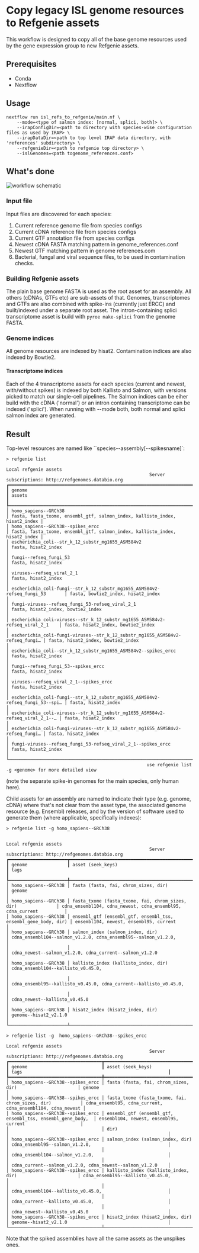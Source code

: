 # Copy legacy ISL genome resources to Refgenie assets

This workflow is designed to copy all of the base genome resources used by the gene expression group to new Refgenie assets. 

## Prerequisites

 - Conda
 - Nextflow

## Usage

```
nextflow run isl_refs_to_refgenie/main.nf \
    --mode=<type of salmon index: [normal, splici, both]> \
    --irapConfigDir=<path to directory with species-wise configuration files as used by IRAP> \
    --irapDataDir=<path to top level IRAP data directory, with 'references' subdirectory> \
    --refgenieDir=<path to refgenie top directory> \
    --islGenomes=<path togenome_references.conf>
```

## What's done

![workflow schematic](flowchart.png)

### Input file

Input files are discovered for each species:

 1. Current reference genome file from species configs
 2. Current cDNA reference file from species configs
 3. Current GTF annotation file from species configs
 4. Newest cDNA FASTA matching pattern in genome_references.conf
 5. Newest GTF matching pattern in genome references.com
 6. Bacterial, fungal and viral sequence files, to be used in contamination checks. 

### Building Refgenie assets

The plain base genome FASTA is used as the root asset for an assembly. All others (cDNAs, GTFs etc) are sub-assets of that. Genomes, transcriptomes and GTFs are also combined with spike-ins (currently just ERCC) and built/indexed under a separate root asset. The intron-containing splici transcriptome asset is build with ```pyroe make-splici``` from the genome FASTA.

### Genome indices

All genome resources are indexed by hisat2. Contamination indices are also indexed by Bowtie2.

#### Transcriptome indices

Each of the 4 transcriptome assets for each species (current and newest, with/without spikes) is indexed by both Kallisto and Salmon, with versions picked to match our single-cell pipelines.
The Salmon indices can be eiher build with the cDNA ('normal') or an intron containing transcriptome can be indexed ('splici'). When running with --mode both, both normal and splici salmon index are generated. 

## Result

Top-level resources are named like ``species--assembly[--spikesname]`:

```
> refgenie list
                                                                     Local refgenie assets                                                                     
                                                      Server subscriptions: http://refgenomes.databio.org                                                      
┏━━━━━━━━━━━━━━━━━━━━━━━━━━━━━━━━━━━━━━━━━━━━━━━━━━━━━━━━━━━━━━━━━━━━━━━━━━━━━━━┳━━━━━━━━━━━━━━━━━━━━━━━━━━━━━━━━━━━━━━━━━━━━━━━━━━━━━━━━━━━━━━━━━━━━━━━━━━━━━┓
┃ genome                                                                        ┃ assets                                                                      ┃
┡━━━━━━━━━━━━━━━━━━━━━━━━━━━━━━━━━━━━━━━━━━━━━━━━━━━━━━━━━━━━━━━━━━━━━━━━━━━━━━━╇━━━━━━━━━━━━━━━━━━━━━━━━━━━━━━━━━━━━━━━━━━━━━━━━━━━━━━━━━━━━━━━━━━━━━━━━━━━━━┩
│ homo_sapiens--GRCh38                                                          │ fasta, fasta_txome, ensembl_gtf, salmon_index, kallisto_index, hisat2_index │
│ homo_sapiens--GRCh38--spikes_ercc                                             │ fasta, fasta_txome, ensembl_gtf, salmon_index, kallisto_index, hisat2_index │
│ escherichia_coli--str_k_12_substr_mg1655_ASM584v2                             │ fasta, hisat2_index                                                         │
│ fungi--refseq_fungi_53                                                        │ fasta, hisat2_index                                                         │
│ viruses--refseq_viral_2_1                                                     │ fasta, hisat2_index                                                         │
│ escherichia_coli-fungi--str_k_12_substr_mg1655_ASM584v2-refseq_fungi_53       │ fasta, bowtie2_index, hisat2_index                                          │
│ fungi-viruses--refseq_fungi_53-refseq_viral_2_1                               │ fasta, hisat2_index, bowtie2_index                                          │
│ escherichia_coli-viruses--str_k_12_substr_mg1655_ASM584v2-refseq_viral_2_1    │ fasta, hisat2_index, bowtie2_index                                          │
│ escherichia_coli-fungi-viruses--str_k_12_substr_mg1655_ASM584v2-refseq_fungi… │ fasta, hisat2_index, bowtie2_index                                          │
│ escherichia_coli--str_k_12_substr_mg1655_ASM584v2--spikes_ercc                │ fasta, hisat2_index                                                         │
│ fungi--refseq_fungi_53--spikes_ercc                                           │ fasta, hisat2_index                                                         │
│ viruses--refseq_viral_2_1--spikes_ercc                                        │ fasta, hisat2_index                                                         │
│ escherichia_coli-fungi--str_k_12_substr_mg1655_ASM584v2-refseq_fungi_53--spi… │ fasta, hisat2_index                                                         │
│ escherichia_coli-viruses--str_k_12_substr_mg1655_ASM584v2-refseq_viral_2_1--… │ fasta, hisat2_index                                                         │
│ escherichia_coli-fungi-viruses--str_k_12_substr_mg1655_ASM584v2-refseq_fungi… │ fasta, hisat2_index                                                         │
│ fungi-viruses--refseq_fungi_53-refseq_viral_2_1--spikes_ercc                  │ fasta, hisat2_index                                                         │
└───────────────────────────────────────────────────────────────────────────────┴─────────────────────────────────────────────────────────────────────────────┘
                                                     use refgenie list -g <genome> for more detailed view                                                      
```

(note the separate spike-in genomes for the main species, only human here).

Child assets for an assembly are named to indicate their type (e.g. genome, cDNA) where that's not clear from the asset type, the associated genome resource (e.g. Ensembl) releases, and by the version of software used to generate them (where applicable, specifically indexes):

```
> refgenie list -g homo_sapiens--GRCh38

                                                                     Local refgenie assets                                                                     
                                                      Server subscriptions: http://refgenomes.databio.org                                                      
┏━━━━━━━━━━━━━━━━━━━━━━┳━━━━━━━━━━━━━━━━━━━━━━━━━━━━━━━━━━━━━━━━━━━━━━━━━━━━━━━━━━━━━━━━┳━━━━━━━━━━━━━━━━━━━━━━━━━━━━━━━━━━━━━━━━━━━━━━━━━━━━━━━━━━━━━━━━━━━━━┓
┃ genome               ┃ asset (seek_keys)                                              ┃ tags                                                                ┃
┡━━━━━━━━━━━━━━━━━━━━━━╇━━━━━━━━━━━━━━━━━━━━━━━━━━━━━━━━━━━━━━━━━━━━━━━━━━━━━━━━━━━━━━━━╇━━━━━━━━━━━━━━━━━━━━━━━━━━━━━━━━━━━━━━━━━━━━━━━━━━━━━━━━━━━━━━━━━━━━━┩
│ homo_sapiens--GRCh38 │ fasta (fasta, fai, chrom_sizes, dir)                           │ genome                                                              │
│ homo_sapiens--GRCh38 │ fasta_txome (fasta_txome, fai, chrom_sizes, dir)               │ cdna_ensembl104, cdna_newest, cdna_ensembl95, cdna_current          │
│ homo_sapiens--GRCh38 │ ensembl_gtf (ensembl_gtf, ensembl_tss, ensembl_gene_body, dir) │ ensembl104, newest, ensembl95, current                              │
│ homo_sapiens--GRCh38 │ salmon_index (salmon_index, dir)                               │ cdna_ensembl104--salmon_v1.2.0, cdna_ensembl95--salmon_v1.2.0,      │
│                      │                                                                │ cdna_newest--salmon_v1.2.0, cdna_current--salmon_v1.2.0             │
│ homo_sapiens--GRCh38 │ kallisto_index (kallisto_index, dir)                           │ cdna_ensembl104--kallisto_v0.45.0,                                  │
│                      │                                                                │ cdna_ensembl95--kallisto_v0.45.0, cdna_current--kallisto_v0.45.0,   │
│                      │                                                                │ cdna_newest--kallisto_v0.45.0                                       │
│ homo_sapiens--GRCh38 │ hisat2_index (hisat2_index, dir)                               │ genome--hisat2_v2.1.0                                               │
└──────────────────────┴────────────────────────────────────────────────────────────────┴─────────────────────────────────────────────────────────────────────┘

> refgenie list -g  homo_sapiens--GRCh38--spikes_ercc
                                                                     Local refgenie assets                                                                     
                                                      Server subscriptions: http://refgenomes.databio.org                                                      
┏━━━━━━━━━━━━━━━━━━━━━━━━━━━━━━━━━━━┳━━━━━━━━━━━━━━━━━━━━━━━━━━━━━━━━━━━━━━━━━━━━━━━━━━━━━━━━━━━━┳━━━━━━━━━━━━━━━━━━━━━━━━━━━━━━━━━━━━━━━━━━━━━━━━━━━━━━━━━━━━┓
┃ genome                            ┃ asset (seek_keys)                                          ┃ tags                                                       ┃
┡━━━━━━━━━━━━━━━━━━━━━━━━━━━━━━━━━━━╇━━━━━━━━━━━━━━━━━━━━━━━━━━━━━━━━━━━━━━━━━━━━━━━━━━━━━━━━━━━━╇━━━━━━━━━━━━━━━━━━━━━━━━━━━━━━━━━━━━━━━━━━━━━━━━━━━━━━━━━━━━┩
│ homo_sapiens--GRCh38--spikes_ercc │ fasta (fasta, fai, chrom_sizes, dir)                       │ genome                                                     │
│ homo_sapiens--GRCh38--spikes_ercc │ fasta_txome (fasta_txome, fai, chrom_sizes, dir)           │ cdna_ensembl95, cdna_current, cdna_ensembl104, cdna_newest │
│ homo_sapiens--GRCh38--spikes_ercc │ ensembl_gtf (ensembl_gtf, ensembl_tss, ensembl_gene_body,  │ ensembl104, newest, ensembl95, current                     │
│                                   │ dir)                                                       │                                                            │
│ homo_sapiens--GRCh38--spikes_ercc │ salmon_index (salmon_index, dir)                           │ cdna_ensembl95--salmon_v1.2.0,                             │
│                                   │                                                            │ cdna_ensembl104--salmon_v1.2.0,                            │
│                                   │                                                            │ cdna_current--salmon_v1.2.0, cdna_newest--salmon_v1.2.0    │
│ homo_sapiens--GRCh38--spikes_ercc │ kallisto_index (kallisto_index, dir)                       │ cdna_ensembl95--kallisto_v0.45.0,                          │
│                                   │                                                            │ cdna_ensembl104--kallisto_v0.45.0,                         │
│                                   │                                                            │ cdna_current--kallisto_v0.45.0,                            │
│                                   │                                                            │ cdna_newest--kallisto_v0.45.0                              │
│ homo_sapiens--GRCh38--spikes_ercc │ hisat2_index (hisat2_index, dir)                           │ genome--hisat2_v2.1.0                                      │
└───────────────────────────────────┴────────────────────────────────────────────────────────────┴────────────────────────────────────────────────────────────┘
```

Note that the spiked assemblies have all the same assets as the unspikes ones.
